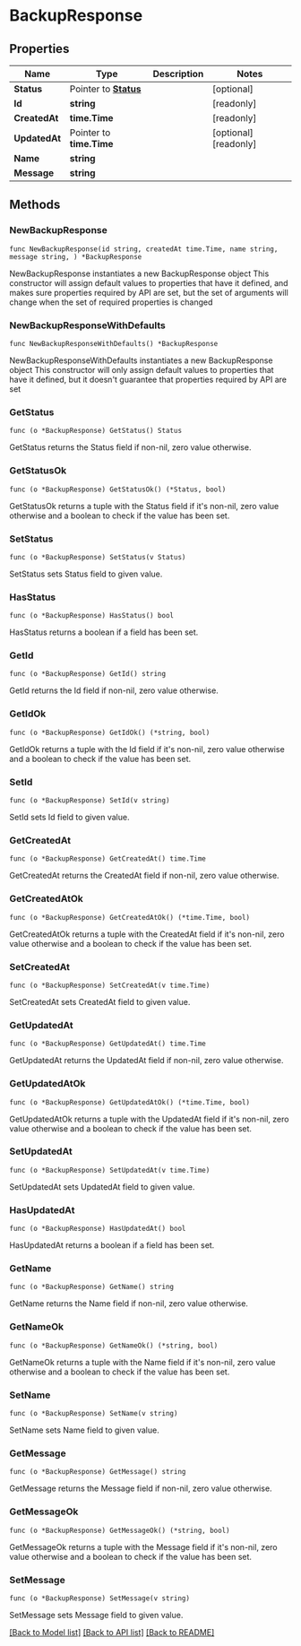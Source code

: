 # BackupResponse

## Properties

Name | Type | Description | Notes
------------ | ------------- | ------------- | -------------
**Status** | Pointer to [**Status**](Status.md) |  | [optional] 
**Id** | **string** |  | [readonly] 
**CreatedAt** | **time.Time** |  | [readonly] 
**UpdatedAt** | Pointer to **time.Time** |  | [optional] [readonly] 
**Name** | **string** |  | 
**Message** | **string** |  | 

## Methods

### NewBackupResponse

`func NewBackupResponse(id string, createdAt time.Time, name string, message string, ) *BackupResponse`

NewBackupResponse instantiates a new BackupResponse object
This constructor will assign default values to properties that have it defined,
and makes sure properties required by API are set, but the set of arguments
will change when the set of required properties is changed

### NewBackupResponseWithDefaults

`func NewBackupResponseWithDefaults() *BackupResponse`

NewBackupResponseWithDefaults instantiates a new BackupResponse object
This constructor will only assign default values to properties that have it defined,
but it doesn't guarantee that properties required by API are set

### GetStatus

`func (o *BackupResponse) GetStatus() Status`

GetStatus returns the Status field if non-nil, zero value otherwise.

### GetStatusOk

`func (o *BackupResponse) GetStatusOk() (*Status, bool)`

GetStatusOk returns a tuple with the Status field if it's non-nil, zero value otherwise
and a boolean to check if the value has been set.

### SetStatus

`func (o *BackupResponse) SetStatus(v Status)`

SetStatus sets Status field to given value.

### HasStatus

`func (o *BackupResponse) HasStatus() bool`

HasStatus returns a boolean if a field has been set.

### GetId

`func (o *BackupResponse) GetId() string`

GetId returns the Id field if non-nil, zero value otherwise.

### GetIdOk

`func (o *BackupResponse) GetIdOk() (*string, bool)`

GetIdOk returns a tuple with the Id field if it's non-nil, zero value otherwise
and a boolean to check if the value has been set.

### SetId

`func (o *BackupResponse) SetId(v string)`

SetId sets Id field to given value.


### GetCreatedAt

`func (o *BackupResponse) GetCreatedAt() time.Time`

GetCreatedAt returns the CreatedAt field if non-nil, zero value otherwise.

### GetCreatedAtOk

`func (o *BackupResponse) GetCreatedAtOk() (*time.Time, bool)`

GetCreatedAtOk returns a tuple with the CreatedAt field if it's non-nil, zero value otherwise
and a boolean to check if the value has been set.

### SetCreatedAt

`func (o *BackupResponse) SetCreatedAt(v time.Time)`

SetCreatedAt sets CreatedAt field to given value.


### GetUpdatedAt

`func (o *BackupResponse) GetUpdatedAt() time.Time`

GetUpdatedAt returns the UpdatedAt field if non-nil, zero value otherwise.

### GetUpdatedAtOk

`func (o *BackupResponse) GetUpdatedAtOk() (*time.Time, bool)`

GetUpdatedAtOk returns a tuple with the UpdatedAt field if it's non-nil, zero value otherwise
and a boolean to check if the value has been set.

### SetUpdatedAt

`func (o *BackupResponse) SetUpdatedAt(v time.Time)`

SetUpdatedAt sets UpdatedAt field to given value.

### HasUpdatedAt

`func (o *BackupResponse) HasUpdatedAt() bool`

HasUpdatedAt returns a boolean if a field has been set.

### GetName

`func (o *BackupResponse) GetName() string`

GetName returns the Name field if non-nil, zero value otherwise.

### GetNameOk

`func (o *BackupResponse) GetNameOk() (*string, bool)`

GetNameOk returns a tuple with the Name field if it's non-nil, zero value otherwise
and a boolean to check if the value has been set.

### SetName

`func (o *BackupResponse) SetName(v string)`

SetName sets Name field to given value.


### GetMessage

`func (o *BackupResponse) GetMessage() string`

GetMessage returns the Message field if non-nil, zero value otherwise.

### GetMessageOk

`func (o *BackupResponse) GetMessageOk() (*string, bool)`

GetMessageOk returns a tuple with the Message field if it's non-nil, zero value otherwise
and a boolean to check if the value has been set.

### SetMessage

`func (o *BackupResponse) SetMessage(v string)`

SetMessage sets Message field to given value.



[[Back to Model list]](../README.md#documentation-for-models) [[Back to API list]](../README.md#documentation-for-api-endpoints) [[Back to README]](../README.md)


